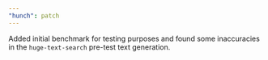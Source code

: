 ```yaml
---
"hunch": patch
---
```


Added initial benchmark for testing purposes and found some inaccuracies in the `huge-text-search` pre-test text generation.
